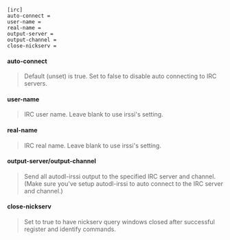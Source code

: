 ```
[irc]
auto-connect =
user-name =
real-name =
output-server =
output-channel =
close-nickserv =
```

#### auto-connect
> Default (unset) is true. Set to false to disable auto connecting to IRC servers.

#### user-name
> IRC user name. Leave blank to use irssi's setting.

#### real-name
> IRC real name. Leave blank to use irssi's setting.

#### output-server/output-channel
> Send all autodl-irssi output to the specified IRC server and channel. (Make sure you've setup autodl-irssi to auto connect to the IRC server and channel.)

#### close-nickserv
> Set to true to have nickserv query windows closed after successful register and identify commands.
